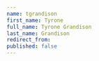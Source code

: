 ```yaml
---
name: tgrandison
first_name: Tyrone
full_name: Tyrone Grandison
last_name: Grandison
redirect_from: 
published: false
---
```


